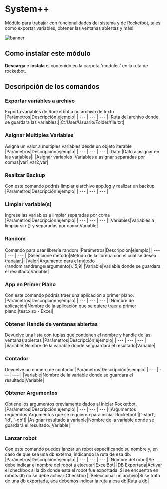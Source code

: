 



# System++
  
Módulo para trabajar con funcionalidades del sistema y de Rocketbot, tales como exportar variables, obtener las ventanas abiertas y más!
  
![banner](https://i.imgur.com/YxnrHRy.jpg)
## Como instalar este módulo
  
__Descarga__ e __instala__ el contenido en la carpeta 'modules' en la ruta de rocketbot.

## Descripción de los comandos

### Exportar variables a archivo
  
Exporta variables de Rocketbot a un archivo de texto
|Parámetros|Descripción|ejemplo|
| --- | --- | --- |
|Ruta del archivo donde se guardara las variables.||C:/User/Usuario/Folder/file.txt|

### Asignar Multiples Variables
  
Asigna un valor a multiples variables desde un objeto iterable
|Parámetros|Descripción|ejemplo|
| --- | --- | --- |
|Dato |Dato a asignar en las variables||
|Asignar variables |Variables a asignar separadas por comas|var1,var2,var|

### Realizar Backup
  
Con este comando podrás limpiar elarchivo app.log y realizar un backup
|Parámetros|Descripción|ejemplo|
| --- | --- | --- |

### Limpiar variable(s)
  
Ingrese las variables a limpiar separadas por coma
|Parámetros|Descripción|ejemplo|
| --- | --- | --- |
|Variables|Variables a limpiar sin {} y separadas por coma|Variable|

### Random
  
Comando para usar librería random
|Parámetros|Descripción|ejemplo|
| --- | --- | --- |
|Seleccione metodo|Método de la librería con el cual se desea trabajar.||
|Valor|Argumento para el método (random.randrange(argumento)).|5,9|
|Variable|Variable donde se guardara el resultado|Variable|

### App en Primer Plano
  
Con este comando podrás traer una aplicación a primer plano.
|Parámetros|Descripción|ejemplo|
| --- | --- | --- |
|Nombre de aplicación|Nombre de la aplicación que se quiere traer a primer plano.|test.xlsx - Excel|

### Obtener Handle de ventanas abiertas
  
Devuelve una lista con tuplas que contienen el nombre y handle de las ventanas abiertas
|Parámetros|Descripción|ejemplo|
| --- | --- | --- |
|Variable|Nombre de la variable donde se guardará el resultado|Variable|

### Contador
  
Devuelve un numero de contador
|Parámetros|Descripción|ejemplo|
| --- | --- | --- |
|Variable|Nombre de la variable donde se guardara el resultado|Variable|

### Obtener Argumentos
  
Obtiene los argumentos previamente dados al iniciar Rocketbot.
|Parámetros|Descripción|ejemplo|
| --- | --- | --- |
|Argumentos requeridos|Argumentos que se requieren para iniciar Rocketbot.|['-start', 'id', '-db']|
|Asignar resultado a variable|Nombre de la variable donde se guardará el resultado.|Variable|

### Lanzar robot
  
Con este comando puedes lanzar un robot especificando su nombre y, en caso de que sea una db externa, indicando la ruta 
de esa db.
|Parámetros|Descripción|ejemplo|
| --- | --- | --- |
|Nombre del robot|Se debe indicar el nombre del robot a ejecutar|ExcelBot|
|DB Exportada|Activar el checkbox si la db donde esta el robot fue exportada. Si se encuentra en robots.db no se debe activar|Checkbox|
|Seleccionar un archivo|Si se trata de una db exportada, aca debemos indicar la ruta a esa db|Ruta a db|
